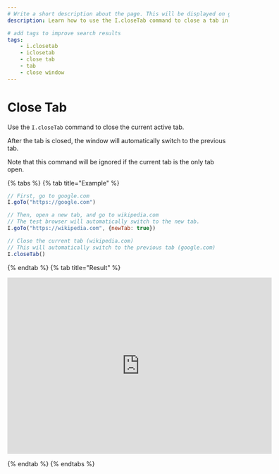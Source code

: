 ```yaml
---
# Write a short description about the page. This will be displayed on google search results.
description: Learn how to use the I.closeTab command to close a tab in your UIlicious test.

# add tags to improve search results
tags: 
    - i.closetab
    - iclosetab
    - close tab
    - tab
    - close window
---
```


# Close Tab

Use the `I.closeTab` command to close the current active tab.

After the tab is closed, the window will automatically switch to the previous tab.

Note that this command will be ignored if the current tab is the only tab open. 

{% tabs %}
{% tab title="Example" %}

```javascript
// First, go to google.com
I.goTo("https://google.com")

// Then, open a new tab, and go to wikipedia.com
// The test browser will automatically switch to the new tab.
I.goTo("https://wikipedia.com", {newTab: true})

// Close the current tab (wikipedia.com)
// This will automatically switch to the previous tab (google.com)
I.closeTab()
```

{% endtab %}
{% tab title="Result" %}

<iframe title='close-tab-example-1' src="https://snippet.uilicious.com/embed/test/public/SnPdeAEHjMHgog77tp4egu?stepNum=2&autoplay=0" style="display: block; min-width: 600px; min-height: 400px; margin: 0 auto; border: none;"></iframe>

{% endtab %}
{% endtabs %}